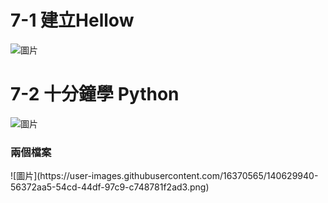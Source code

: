 <H1>7-1 建立Hellow</H1>

![圖片](https://user-images.githubusercontent.com/16370565/140629897-f7ea68cb-b2e6-4f71-b0de-535687c91592.png)

<H1>7-2 十分鐘學 Python</H1>

![圖片](https://user-images.githubusercontent.com/16370565/140630002-e2cf36b6-5f3e-4a28-ac72-693ae103f8a2.png)
 
 
 
<H3>兩個檔案</H3>
![圖片](https://user-images.githubusercontent.com/16370565/140629940-56372aa5-54cd-44df-97c9-c748781f2ad3.png)
